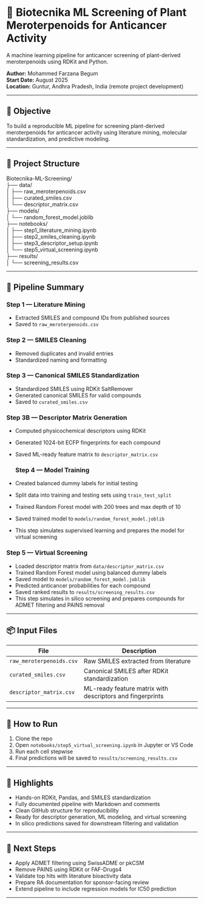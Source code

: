 # 🧬 Biotecnika ML Screening of Plant Meroterpenoids for Anticancer Activity  
A machine learning pipeline for anticancer screening of plant-derived meroterpenoids using RDKit and Python.

**Author:** Mohammed Farzana Begum  
**Start Date:** August 2025  
**Location:** Guntur, Andhra Pradesh, India (remote project development)

---

## 🎯 Objective  
To build a reproducible ML pipeline for screening plant-derived meroterpenoids for anticancer activity using literature mining, molecular standardization, and predictive modeling.

---

## 📁 Project Structure

Biotecnika-ML-Screening/  
├── data/  
│   ├── raw_meroterpenoids.csv  
│   ├── curated_smiles.csv  
│   └── descriptor_matrix.csv  
├── models/  
│   └── random_forest_model.joblib  
├── notebooks/  
│   ├── step1_literature_mining.ipynb  
│   ├── step2_smiles_cleaning.ipynb  
│   ├── step3_descriptor_setup.ipynb  
│   └── step5_virtual_screening.ipynb  
├── results/  
│   └── screening_results.csv  

---

## 🧪 Pipeline Summary

### Step 1 — Literature Mining  
- Extracted SMILES and compound IDs from published sources  
- Saved to `raw_meroterpenoids.csv`

### Step 2 — SMILES Cleaning  
- Removed duplicates and invalid entries  
- Standardized naming and formatting

### Step 3 — Canonical SMILES Standardization  
- Standardized SMILES using RDKit SaltRemover  
- Generated canonical SMILES for valid compounds  
- Saved to `curated_smiles.csv`

### Step 3B — Descriptor Matrix Generation  
- Computed physicochemical descriptors using RDKit  
- Generated 1024-bit ECFP fingerprints for each compound  
- Saved ML-ready feature matrix to `descriptor_matrix.csv`

  ### Step 4 — Model Training  
- Created balanced dummy labels for initial testing  
- Split data into training and testing sets using `train_test_split`  
- Trained Random Forest model with 200 trees and max depth of 10  
- Saved trained model to `models/random_forest_model.joblib`  
- This step simulates supervised learning and prepares the model for virtual screening


### Step 5 — Virtual Screening  
- Loaded descriptor matrix from `data/descriptor_matrix.csv`  
- Trained Random Forest model using balanced dummy labels  
- Saved model to `models/random_forest_model.joblib`  
- Predicted anticancer probabilities for each compound  
- Saved ranked results to `results/screening_results.csv`  
- This step simulates in silico screening and prepares compounds for ADMET filtering and PAINS removal

---

## 📦 Input Files

| File | Description |
|------|-------------|
| `raw_meroterpenoids.csv` | Raw SMILES extracted from literature |
| `curated_smiles.csv` | Canonical SMILES after RDKit standardization |
| `descriptor_matrix.csv` | ML-ready feature matrix with descriptors and fingerprints |

---

## 🔧 How to Run

1. Clone the repo  
2. Open `notebooks/step5_virtual_screening.ipynb` in Jupyter or VS Code  
3. Run each cell stepwise  
4. Final predictions will be saved to `results/screening_results.csv`

---

## 💼 Highlights

- Hands-on RDKit, Pandas, and SMILES standardization  
- Fully documented pipeline with Markdown and comments  
- Clean GitHub structure for reproducibility  
- Ready for descriptor generation, ML modeling, and virtual screening  
- In silico predictions saved for downstream filtering and validation

---

## 🚀 Next Steps

- Apply ADMET filtering using SwissADME or pkCSM  
- Remove PAINS using RDKit or FAF-Drugs4  
- Validate top hits with literature bioactivity data  
- Prepare RA documentation for sponsor-facing review  
- Extend pipeline to include regression models for IC50 prediction

---

